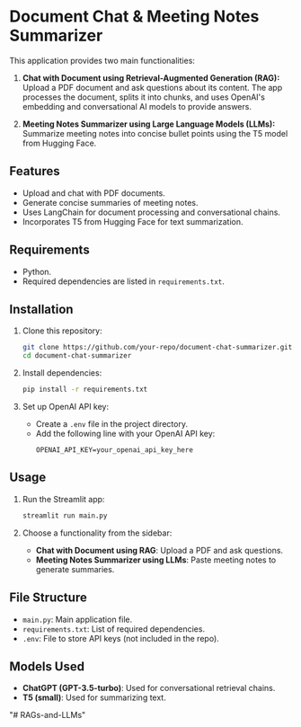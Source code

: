  
# Document Chat & Meeting Notes Summarizer

This application provides two main functionalities:

1. **Chat with Document using Retrieval-Augmented Generation (RAG):**
   Upload a PDF document and ask questions about its content. The app processes the document, splits it into chunks, and uses OpenAI's embedding and conversational AI models to provide answers.

2. **Meeting Notes Summarizer using Large Language Models (LLMs):**
   Summarize meeting notes into concise bullet points using the T5 model from Hugging Face.

## Features

- Upload and chat with PDF documents.
- Generate concise summaries of meeting notes.
- Uses LangChain for document processing and conversational chains.
- Incorporates T5 from Hugging Face for text summarization.

## Requirements

- Python.
- Required dependencies are listed in `requirements.txt`.

## Installation

1. Clone this repository:
   ```bash
   git clone https://github.com/your-repo/document-chat-summarizer.git
   cd document-chat-summarizer
   ```

2. Install dependencies:
   ```bash
   pip install -r requirements.txt
   ```

3. Set up OpenAI API key:
   - Create a `.env` file in the project directory.
   - Add the following line with your OpenAI API key:
     ```
     OPENAI_API_KEY=your_openai_api_key_here
     ```

## Usage

1. Run the Streamlit app:
   ```bash
   streamlit run main.py
   ```

2. Choose a functionality from the sidebar:
   - **Chat with Document using RAG**: Upload a PDF and ask questions.
   - **Meeting Notes Summarizer using LLMs**: Paste meeting notes to generate summaries.

## File Structure

- `main.py`: Main application file.
- `requirements.txt`: List of required dependencies.
- `.env`: File to store API keys (not included in the repo).

## Models Used

- **ChatGPT (GPT-3.5-turbo)**: Used for conversational retrieval chains.
- **T5 (small)**: Used for summarizing text.

"# RAGs-and-LLMs" 
